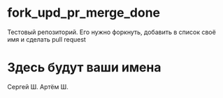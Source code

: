 # fork_upd_pr_merge_done
Тестовый репозиторий. Его нужно форкнуть, добавить в список своё имя и сделать pull request

# Здесь будут ваши имена
Сергей Ш.
Артём Ш.
